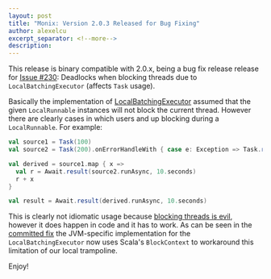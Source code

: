 ```yaml
---
layout: post
title: "Monix: Version 2.0.3 Released for Bug Fixing"
author: alexelcu
excerpt_separator: <!--more-->
description:
---
```


This release is binary compatible with 2.0.x, being a bug fix release
release for [Issue #230](https://github.com/monix/monix/issues/230):
Deadlocks when blocking threads due to `LocalBatchingExecutor`
(affects `Task` usage).

<!--more-->

Basically the implementation of
[LocalBatchingExecutor](https://github.com/monix/monix/blob/v2.0.3/monix-execution/jvm/src/main/scala/monix/execution/schedulers/LocalBatchingExecutor.scala)
assumed that the given `LocalRunnable` instances will not block
the current thread. However there are clearly cases in which
users and up blocking during a `LocalRunnable`. For example:

```scala
val source1 = Task(100)
val source2 = Task(200).onErrorHandleWith { case e: Exception => Task.raiseError(e) }

val derived = source1.map { x =>
  val r = Await.result(source2.runAsync, 10.seconds)
  r + x
}

val result = Await.result(derived.runAsync, 10.seconds)
```

This is clearly not idiomatic usage because
[blocking threads is evil](/docs/2x/best-practices/blocking.md),
however it does happen in code and it has to work. As can be seen in the
[committed fix](https://github.com/monix/monix/commit/6effcba053c26edec5fa9d9e5844bf8148d9be57)
the JVM-specific implementation for the `LocalBatchingExecutor` now
uses Scala's `BlockContext` to workaround this limitation of our
local trampoline.

Enjoy!
